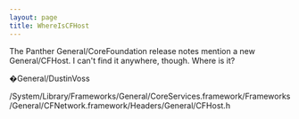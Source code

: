 ```yaml
---
layout: page
title: WhereIsCFHost
---
```


The Panther General/CoreFoundation release notes mention a new General/CFHost. I can't find it anywhere, though. Where is it?

�General/DustinVoss

/System/Library/Frameworks/General/CoreServices.framework/Frameworks/General/CFNetwork.framework/Headers/General/CFHost.h
